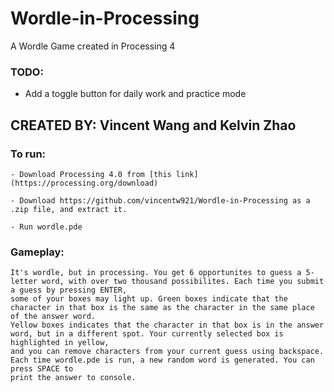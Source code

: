 # Wordle-in-Processing
A Wordle Game created in Processing 4

### TODO:
* Add a toggle button for daily work and practice mode

## CREATED BY: Vincent Wang and Kelvin Zhao

### To run: 

    - Download Processing 4.0 from [this link](https://processing.org/download)
    
    - Download https://github.com/vincentw921/Wordle-in-Processing as a .zip file, and extract it.
    
    - Run wordle.pde

### Gameplay:
    It's wordle, but in processing. You get 6 opportunites to guess a 5-letter word, with over two thousand possibilites. Each time you submit a guess by pressing ENTER, 
    some of your boxes may light up. Green boxes indicate that the character in that box is the same as the character in the same place of the answer word. 
    Yellow boxes indicates that the character in that box is in the answer word, but in a different spot. Your currently selected box is highlighted in yellow, 
    and you can remove characters from your current guess using backspace. Each time wordle.pde is run, a new random word is generated. You can press SPACE to 
    print the answer to console.
